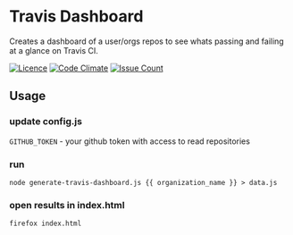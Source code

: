 # Travis Dashboard
Creates a dashboard of a user/orgs repos to see whats passing and failing at a glance on Travis CI.

[![Licence](https://img.shields.io/badge/Licence-ISC-blue.svg)](https://opensource.org/licenses/ISC) [![Code Climate](https://codeclimate.com/github/stevenharradine/travis-dashboard/badges/gpa.svg)](https://codeclimate.com/github/stevenharradine/travis-dashboard) [![Issue Count](https://codeclimate.com/github/stevenharradine/travis-dashboard/badges/issue_count.svg)](https://codeclimate.com/github/stevenharradine/travis-dashboard)

## Usage
### update config.js
`GITHUB_TOKEN` - your github token with access to read repositories

### run
```
node generate-travis-dashboard.js {{ organization_name }} > data.js
```

### open results in index.html
```
firefox index.html
```
